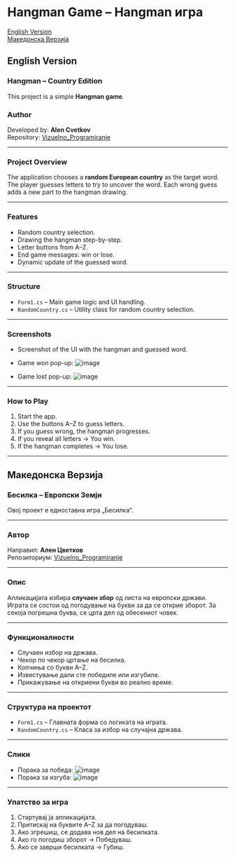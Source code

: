 # Hangman Game – Hangman игра

[English Version](#english-version)  
[Македонска Верзија](#македонска-верзија)




## English Version

### Hangman – Country Edition  
This project is a simple **Hangman game**.

### Author
Developed by: **Alen Cvetkov**  
Repository: [Vizuelno_Programiranje](https://github.com/AlenCvetkov/Vizuelno_Programiranje)

---

### Project Overview
The application chooses a **random European country** as the target word. The player guesses letters to try to uncover the word. Each wrong guess adds a new part to the hangman drawing.

---

### Features
- Random country selection.
- Drawing the hangman step-by-step.
- Letter buttons from A–Z.
- End game messages: win or lose.
- Dynamic update of the guessed word.

---

### Structure
- `Form1.cs` – Main game logic and UI handling.
- `RandomCountry.cs` – Utility class for random country selection.

---

### Screenshots
- Screenshot of the UI with the hangman and guessed word.
- Game won pop-up:
  ![image](https://github.com/user-attachments/assets/08f37391-72a9-4e06-ab85-d38404b2e525)

- Game lost pop-up:
![image](https://github.com/user-attachments/assets/04f202ff-a5ee-45c9-9db3-fb301f3014f9)

---

### How to Play
1. Start the app.
2. Use the buttons A–Z to guess letters.
3. If you guess wrong, the hangman progresses.
4. If you reveal all letters → You win.
5. If the hangman completes → You lose.

---

## Македонска Верзија

### Бесилка – Европски Земји  
Овој проект е едноставна игра „Бесилка“.

---

### Автор  
Направил: **Ален Цветков**  
Репозиториум: [Vizuelno_Programiranje](https://github.com/AlenCvetkov/Vizuelno_Programiranje)

---

### Опис  
Апликацијата избира **случаен збор** од листа на европски држави. Играта се состои од погодување на букви за да се открие зборот. За секоја погрешна буква, се црта дел од обесениот човек.

---

### Функционалности
- Случаен избор на држава.
- Чекор по чекор цртање на бесилка.
- Копчиња со букви A–Z.
- Известување дали сте победиле или изгубиле.
- Прикажување на откриени букви во реално време.

---

### Структура на проектот
- `Form1.cs` – Главната форма со логиката на играта.
- `RandomCountry.cs` – Класа за избор на случајна држава.

---

### Слики
- Порака за победа:
  ![image](https://github.com/user-attachments/assets/08f37391-72a9-4e06-ab85-d38404b2e525)
- Порака за изгуба:
![image](https://github.com/user-attachments/assets/04f202ff-a5ee-45c9-9db3-fb301f3014f9)

---

### Упатство за игра
1. Стартувај ја апликацијата.
2. Притискај на буквите A–Z за да погодуваш.
3. Ако згрешиш, се додава нов дел на бесилката.
4. Ако го погодиш зборот → Победуваш.
5. Ако се заврши бесилката → Губиш.

